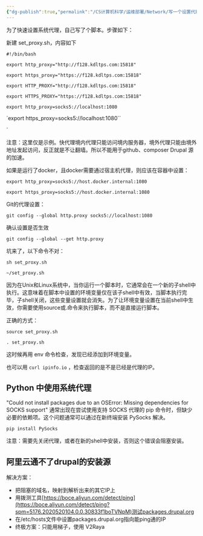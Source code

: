 ```yaml
---
{"dg-publish":true,"permalink":"/CS计算机科学/运维部署/Network/写一个设置代理的shell脚本/","created":"2024-03-04T00:41:54.855+08:00","updated":"2024-03-24T17:27:25.255+08:00"}
---
```



为了快速设置系统代理，自己写了个脚本。步骤如下：

新建 set_proxy.sh，内容如下

`#!/bin/bash`

`export http_proxy="http://f128.kdltps.com:15818"`

`export https_proxy="https://f128.kdltps.com:15818"`

`export HTTP_PROXY="http://f128.kdltps.com:15818"`

`export HTTPS_PROXY="https://f128.kdltps.com:15818"`

`export http_proxy=socks5://localhost:1080`

`export https_proxy=socks5://localhost:1080``

`

注意：这里仅是示例。快代理境内代理只能访问境内服务器，境外代理只能由境外地址发起访问，反正就是不让翻墙。所以不能用于github、composer Drupal 源的加速。

如果是运行了docker，且docker需要通过宿主机代理，则应该在容器中设置：

`export http_proxy=socks5://host.docker.internal:1080`

`export https_proxy=socks5://host.docker.internal:1080`

Git的代理设置：

`git config --global http.proxy socks5://localhost:1080`

确认设置是否生效

`git config --global --get http.proxy`

坑来了，以下命令不对：

`sh set_proxy.sh`

`~/set_proxy.sh`

因为在Unix和Linux系统中，当你运行一个脚本时，它通常会在一个新的子shell中执行。这意味着在脚本中设置的环境变量仅在该子shell中有效，当脚本执行完毕，子shell关闭，这些变量设置就会消失。为了让环境变量设置在当前shell中生效，你需要使用source或.命令来执行脚本，而不是直接运行脚本。

正确的方式：

`source set_proxy.sh`

`. set_proxy.sh`

这时候再用 env 命令检查，发现已经添加到环境变量。

也可以用 `curl ipinfo.io` ，检查返回的是不是已经是代理的IP。

## Python 中使用系统代理

 "Could not install packages due to an OSError: Missing dependencies for SOCKS support" 通常出现在尝试使用支持 SOCKS 代理的 pip 命令时，但缺少必要的依赖项。这个问题通常可以通过在新终端安装 PySocks 解决。

`pip install PySocks`

注意：需要先关闭代理，或者在新的shell中安装，否则这个错误会阻塞安装。

## 阿里云通不了drupal的安装源

解决方案：

- 把阻塞的域名，映射到解析出来的其它IP上
- 用拨测工具[https://boce.aliyun.com/detect/ping](https://boce.aliyun.com/detect/ping?spm=5176.2020520104.0.0.30833f1boTVNpM)测试packages.drupal.org
- 在/etc/hosts文件中设置packages.drupal.org指向能ping通的IP
- 终极方案：只能用梯子，使用 V2Raya

